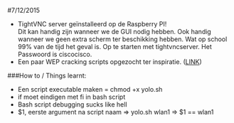 #7/12/2015

- TightVNC server geïnstalleerd op de Raspberry PI!</br> Dit kan handig zijn wanneer we de GUI nodig hebben. Ook handig wanneer we geen extra scherm ter beschikking hebben. Wat op school 99% van de tijd het geval is. Op te starten met tightvncserver. Het Passwoord is ciscocisco.
- Een paar WEP cracking scripts opgezocht ter inspiratie. ([LINK](http://www.itsecurenet.com/crack-wifi-wep-password-script-backtrack/))

###How to / Things learnt:

- Een script executable maken = chmod +x yolo.sh
- if moet eindigen met fi in bash script
- Bash script debugging sucks like hell
- $1, eerste argument na script naam => yolo.sh wlan1 => $1 == wlan1
